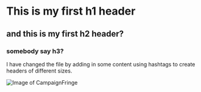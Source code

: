 # This is my first h1 header
## and this is my first h2 header?
### somebody say h3?

I have changed the file by adding in some content using hashtags to create headers of different sizes. 

![Image of CampaignFringe](https://github.com/user-attachments/assets/cb19ed6e-1200-448c-ab6e-7f1237f336f8)
